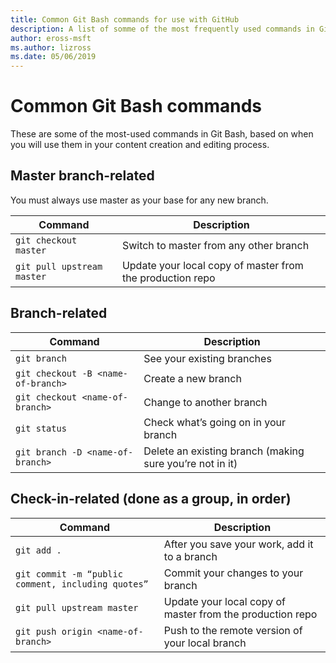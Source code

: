 ```yaml
---
title: Common Git Bash commands for use with GitHub
description: A list of somme of the most frequently used commands in Git Bash when working with GitHub. 
author: eross-msft
ms.author: lizross
ms.date: 05/06/2019
---
```


# Common Git Bash commands

These are some of the most-used commands in Git Bash, based on when you will use them in your content creation and editing process.

## Master branch-related

You must always use master as your base for any new branch.

| Command | Description |
|---------|-------------|
| `git checkout master` | Switch to master from any other branch |
| `git pull upstream master` | Update your local copy of master from the production repo |

## Branch-related

| Command | Description |
|---------|-------------|
| `git branch` | See your existing branches |
| `git checkout -B <name-of-branch>` | Create a new branch |
| `git checkout <name-of-branch>` | Change to another branch |
| `git status` | Check what’s going on in your branch |
| `git branch -D <name-of-branch>` | Delete an existing branch (making sure you’re not in it) |

## Check-in-related (done as a group, in order)

| Command | Description |
|---------|-------------|
| `git add .` | After you save your work, add it to a branch |
| `git commit -m “public comment, including quotes”` | Commit your changes to your branch |
| `git pull upstream master` | Update your local copy of master from the production repo |
| `git push origin <name-of-branch>` | Push to the remote version of your local branch |